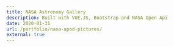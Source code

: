 ```yaml
---
title: NASA Astronomy Gallery
description: Built with VUE.JS, Bootstrap and NASA Open Api
date: 2020-01-31
url: /portfolio/nasa-apod-pictures/
external: true
---
```

